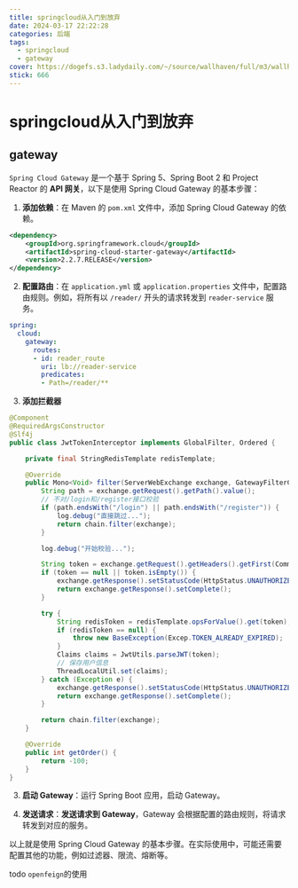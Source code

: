 ```yaml
---
title: springcloud从入门到放弃
date: 2024-03-17 22:22:28
categories: 后端
tags: 
  - springcloud
  - gateway
cover: https://dogefs.s3.ladydaily.com/~/source/wallhaven/full/m3/wallhaven-m3y67m.jpg?w=2560&h=1440&fmt=webp
stick: 666
---
```


# springcloud从入门到放弃

## gateway

`Spring Cloud Gateway` 是一个基于 Spring 5、Spring Boot 2 和 Project Reactor 的 **API 网关**，以下是使用 Spring Cloud Gateway 的基本步骤：

1. **添加依赖**：在 Maven 的 `pom.xml` 文件中，添加 Spring Cloud Gateway 的依赖。

```xml
<dependency>
    <groupId>org.springframework.cloud</groupId>
    <artifactId>spring-cloud-starter-gateway</artifactId>
    <version>2.2.7.RELEASE</version>
</dependency>
```

2. **配置路由**：在 `application.yml` 或 `application.properties` 文件中，配置路由规则。例如，将所有以 `/reader/` 开头的请求转发到 `reader-service` 服务。

```yaml
spring:
  cloud:
    gateway:
      routes:
      - id: reader_route
        uri: lb://reader-service
        predicates:
        - Path=/reader/**
```

3. **添加拦截器**

```java
@Component
@RequiredArgsConstructor
@Slf4j
public class JwtTokenInterceptor implements GlobalFilter, Ordered {

    private final StringRedisTemplate redisTemplate;

    @Override
    public Mono<Void> filter(ServerWebExchange exchange, GatewayFilterChain chain) {
        String path = exchange.getRequest().getPath().value();
        // 不对/login和/register接口校验
        if (path.endsWith("/login") || path.endsWith("/register")) {
            log.debug("直接跳过...");
            return chain.filter(exchange);
        }

        log.debug("开始校验...");

        String token = exchange.getRequest().getHeaders().getFirst(Common.TOKEN);
        if (token == null || token.isEmpty()) {
            exchange.getResponse().setStatusCode(HttpStatus.UNAUTHORIZED);
            return exchange.getResponse().setComplete();
        }

        try {
            String redisToken = redisTemplate.opsForValue().get(token);
            if (redisToken == null) {
                throw new BaseException(Excep.TOKEN_ALREADY_EXPIRED);
            }
            Claims claims = JwtUtils.parseJWT(token);
            // 保存用户信息
            ThreadLocalUtil.set(claims);
        } catch (Exception e) {
            exchange.getResponse().setStatusCode(HttpStatus.UNAUTHORIZED);
            return exchange.getResponse().setComplete();
        }

        return chain.filter(exchange);
    }

    @Override
    public int getOrder() {
        return -100;
    }
}
```

3. **启动 Gateway**：运行 Spring Boot 应用，启动 Gateway。

4. **发送请求**：**发送请求到 Gateway**，Gateway 会根据配置的路由规则，将请求转发到对应的服务。

以上就是使用 Spring Cloud Gateway 的基本步骤。在实际使用中，可能还需要配置其他的功能，例如过滤器、限流、熔断等。

todo `openfeign`的使用
